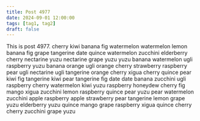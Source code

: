 ```yaml
---
title: Post 4977
date: 2024-09-01 12:00:00
tags: [tag1, tag2]
draft: false
---
```

This is post 4977.
cherry
kiwi
banana
fig
watermelon
watermelon
lemon
banana
fig
grape
tangerine
date
quince
watermelon
zucchini
elderberry
cherry
nectarine
yuzu
nectarine
grape
yuzu
yuzu
banana
watermelon
ugli
raspberry
yuzu
banana
orange
ugli
orange
cherry
strawberry
raspberry
pear
ugli
nectarine
ugli
tangerine
orange
cherry
xigua
cherry
quince
pear
kiwi
fig
tangerine
kiwi
pear
tangerine
fig
date
date
banana
zucchini
ugli
raspberry
cherry
watermelon
kiwi
yuzu
raspberry
honeydew
cherry
fig
mango
xigua
zucchini
lemon
raspberry
quince
pear
yuzu
pear
watermelon
zucchini
apple
raspberry
apple
strawberry
pear
tangerine
lemon
grape
yuzu
elderberry
yuzu
quince
mango
grape
raspberry
xigua
quince
cherry
cherry
zucchini
grape
yuzu
